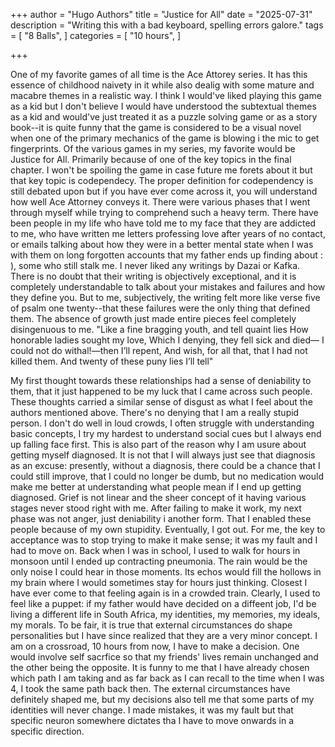 +++
author = "Hugo Authors"
title = "Justice for All"
date = "2025-07-31"
description = "Writing this with a bad keyboard, spelling errors galore."
tags = [
    "8 Balls",
]
categories = [
    "10 hours",
]

+++

One of my favorite games of all time is the Ace Attorey series. It has this essence of childhood naivety in it while also dealig with some mature and macabre themes in a realistic way. I think I would've liked playing this game as a kid but I don't believe I would have understood the subtextual themes as a kid and would've just treated it as a puzzle solving game or as a story book--it is quite funny that the game is considered to be a visual novel when one of the primary mechanics of the game is blowing i the mic to get fingerprints. Of the various games in my series, my favorite would be Justice for All. Primarily because of one of the key topics in the final chapter. I won't be spoiling the game in case future me forets about it but that key topic is codependecy. The proper definition for codependency is still debated upon but if you have ever come across it, you will understand how well Ace Attorney conveys it. There were various phases that I went through myself while trying to comprehend such a heavy term. There have been people in my life who have told me to my face that they are addicted to me, who have written me letters professing love after years of no contact, or emails talking about how they were in a better mental state when I was with them on long forgotten accounts that my father ends up finding about : ), some who still stalk me. I never liked any writings by Dazai or Kafka. There is no doubt that their writing is objectively exceptional, and it is completely understandable to talk about your mistakes and failures and how they define you. But to me, subjectively, the writing felt more like verse five of psalm one twenty--that these failures were the only thing that defined them. The absence of growth just made entire pieces feel completely disingenuous to me. "Like a fine bragging youth, and tell quaint lies
How honorable ladies sought my love,
Which I denying, they fell sick and died—
I could not do withal!—then I’ll repent,
And wish, for all that, that I had not killed them.
And twenty of these puny lies I’ll tell"

My first thought towards these relationships had a sense of deniability to them, that it just happened to be my luck that I came across such people. These thoughts carried a similar sense of disgust as what I feel about the authors mentioned above. There's no denying that I am a really stupid person. I don't do well in loud crowds, I often struggle with understanding basic concepts, I try my hardest to understand social cues but I always end up falling face first. This is also part of the reason why I am usure about getting myself diagnosed. It is not that I will always just see that diagnosis as an excuse: presently, without a diagnosis, there could be a chance that I could still improve, that I could no longer be dumb, but no medication would make me better at understanding what people mean if I end up getting diagnosed. Grief is not linear and the sheer concept of it having various stages never stood right with me. After failing to make it work, my next phase was not anger, just deniability i another form. That I enabled these people because of my own stupidity. Eventually, I got out. For me, the key to acceptance was to stop trying to make it make sense; it was my fault and I had to move on. Back when I was in school, I used to walk for hours in monsoon until I ended up contracting pneumonia. The rain would be the only noise I could hear in those moments. Its echos would fill the hollows in my brain where I would sometimes stay for hours just thinking. Closest I have ever come to that feeling again is in a crowded train. Clearly, I used to feel like a puppet: if my father would have decided on a diffeent job, I'd be living a different life in South Africa, my identities, my memories, my ideals, my morals. To be fair, it is true that external circumstances do shape personalities but I have since realized that they are a very minor concept. I am on a crossroad, 10 hours from now, I have to make a decision. One would involve self sacrfice so that my friends' lives remain unchanged and the other being the opposite. It is funny to me that I have already chosen which path I am taking and as far back as I can recall to the time when I was 4, I took the same path back then. The external circumstances have definitely shaped me, but my decisions also tell me that some parts of my identities will never change. I made mistakes, it was my fault but that specific neuron somewhere dictates tha I have to move onwards in a specific direction.
